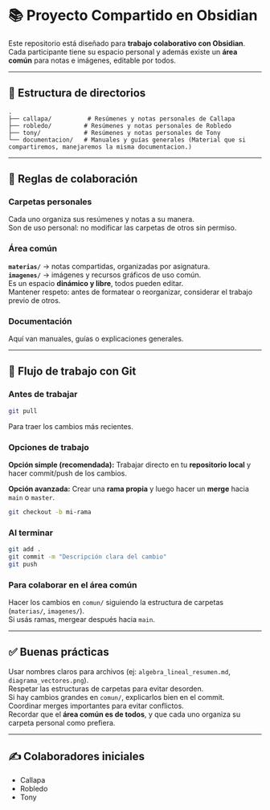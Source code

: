 #

# 📚 Proyecto Compartido en Obsidian

Este repositorio está diseñado para **trabajo colaborativo con Obsidian**.  
Cada participante tiene su espacio personal y además existe un **área común** para notas e imágenes, editable por todos.

---

## 📂 Estructura de directorios

```
.
├── callapa/          # Resúmenes y notas personales de Callapa
├── robledo/         # Resúmenes y notas personales de Robledo
├── tony/            # Resúmenes y notas personales de Tony
└── documentacion/   # Manuales y guías generales (Material que si compartiremos, manejaremos la misma documentacion.)
```

---

## 📌 Reglas de colaboración

### Carpetas personales
Cada uno organiza sus resúmenes y notas a su manera.  
Son de uso personal: no modificar las carpetas de otros sin permiso.

### Área común
**`materias/`** → notas compartidas, organizadas por asignatura.  
**`imagenes/`** → imágenes y recursos gráficos de uso común.  
Es un espacio **dinámico y libre**, todos pueden editar.  
Mantener respeto: antes de formatear o reorganizar, considerar el trabajo previo de otros.

### Documentación
Aquí van manuales, guías o explicaciones generales.

---

## 🔄 Flujo de trabajo con Git

### Antes de trabajar
```bash
git pull
```
Para traer los cambios más recientes.

### Opciones de trabajo
**Opción simple (recomendada):** Trabajar directo en tu **repositorio local** y hacer commit/push de los cambios.  

**Opción avanzada:** Crear una **rama propia** y luego hacer un **merge** hacia `main` o `master`.
```bash
git checkout -b mi-rama
```

### Al terminar
```bash
git add .
git commit -m "Descripción clara del cambio"
git push
```

### Para colaborar en el área común
Hacer los cambios en `comun/` siguiendo la estructura de carpetas (`materias/`, `imagenes/`).  
Si usás ramas, mergear después hacia `main`.

---

## ✅ Buenas prácticas

Usar nombres claros para archivos (ej: `algebra_lineal_resumen.md`, `diagrama_vectores.png`).  
Respetar las estructuras de carpetas para evitar desorden.  
Si hay cambios grandes en `comun/`, explicarlos bien en el commit.  
Coordinar merges importantes para evitar conflictos.  
Recordar que el **área común es de todos**, y que cada uno organiza su carpeta personal como prefiera.

---

## ✍️ Colaboradores iniciales

- Callapa
- Robledo  
- Tony
